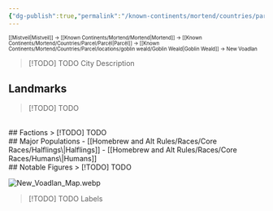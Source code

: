 ```yaml
---
{"dg-publish":true,"permalink":"/known-continents/mortend/countries/parcel/locations/goblin-weald/new-voadlan/"}
---
```


<sup><sup>[[Mistveil\|Mistveil]] → [[Known Continents/Mortend/Mortend\|Mortend]] → [[Known Continents/Mortend/Countries/Parcel/Parcël\|Parcël]] → [[Known Continents/Mortend/Countries/Parcel/locations/goblin weald/Goblin Weald\|Goblin Weald]] → New Voadlan</sup></sup>
> [!TODO] TODO
> City Description

## Landmarks
> [!TODO] TODO
<br>
## Factions
> [!TODO] TODO
<br>
## Major Populations
- [[Homebrew and Alt Rules/Races/Core Races/Halflings\|Halflings]]
- [[Homebrew and Alt Rules/Races/Core Races/Humans\|Humans]]
<br>
## Notable Figures
> [!TODO] TODO

![New_Voadlan_Map.webp](/img/user/Attachments/New_Voadlan_Map.webp)
> [!TODO] TODO
> Labels